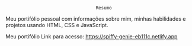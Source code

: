                                       Resumo
  Meu portifólio pessoal com informações sobre mim, minhas habilidades e projetos usando HTML, CSS e JavaScript.

Meu portifólio
Link para acesso: https://spiffy-genie-eb111c.netlify.app
